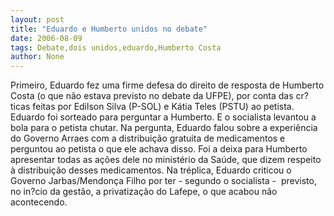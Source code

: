 ```yaml
---
layout: post
title: "Eduardo e Humberto unidos no debate"
date: 2006-08-09
tags: Debate,dois unidos,eduardo,Humberto Costa
author: None
---
```


Primeiro, Eduardo fez uma firme defesa do direito de resposta de Humberto Costa (o que não estava previsto no debate da UFPE), por conta das cr?ticas feitas por Edilson Silva (P-SOL) e Kátia Teles (PSTU) ao petista. Eduardo foi sorteado para perguntar a Humberto. E o socialista levantou a bola para o petista chutar. 
Na pergunta, Eduardo falou sobre a experiência do Governo Arraes com a distribuição gratuita de medicamentos e perguntou ao petista o que ele achava disso. Foi a deixa para Humberto apresentar todas as ações dele no ministério da Saúde, que dizem respeito à distribuição desses medicamentos. 
Na tréplica, Eduardo criticou o Governo Jarbas/Mendonça Filho por&nbsp;ter - segundo o socialista -&nbsp; previsto, no in?cio da gestão, a privatização do Lafepe, o que acabou não acontecendo.  